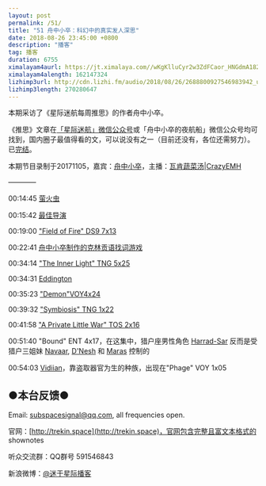 ```yaml
---
layout: post
permalink: /51/
title: "51 舟中小卒：科幻中的真实发人深思"
date: 2018-08-26 23:45:00 +0800
description: "播客"
tag: 播客 
duration: 6755
ximalayam4aurl: https://jt.ximalaya.com//wKgKlluCyr2w3ZdFCaor_HNGdmA182.mp3.m4a?channel=rss&amp;album_id=3135361&amp;track_id=108058015&amp;uid=6418191&amp;jt=https://audio.xmcdn.com/group46/M02/E2/B9/wKgKlluCyr2w3ZdFCaor_HNGdmA182.mp3
ximalayam4alength: 162147324
lizhimp3url: http://cdn.lizhi.fm/audio/2018/08/26/2688800927546983942_ud.mp3
lizhimp3length: 270280647
---   
```


本期采访了《星际迷航每周推思》的作者舟中小卒。

《推思》文章在[「星际迷航」微信公众号](https://mp.weixin.qq.com/mp/homepage?__biz=MzAxODY5MzgxMQ==&amp;hid=1&amp;sn=69c0ab77293614657c2eee049ac2b9a1&amp;devicetype=android-26&amp;version=26060739&amp;lang=en&amp;nettype=WIFI&amp;ascene=7&amp;session_us=gh_a403158627c7&amp;wx_header=1&amp;scene=1)或「舟中小卒的夜航船」微信公众号均可找到，国内圈子最值得看的文，可以说没有之一（目前还没有，各位还需努力）。已[完结](https://weibo.com/ttarticle/p/show?id=2309404264697653275543)。

本期节目录制于20171105，嘉宾：[舟中小卒](http://weibo.com/u/3044338061)，主播：[瓦肯蔬菜汤](http://weibo.com/u/5013547255)\|[CrazyEMH](mailto:emh@trekin.space)

————

00:14:45 [萤火虫](https://movie.douban.com/subject/1462550/)

00:15:42 [最佳导演](https://book.qidian.com/info/1839432)

00:19:00 [&quot;Field of Fire&quot; DS9 7x13](http://memory-alpha.wikia.com/wiki/Field_of_Fire_(episode))

00:22:41 [舟中小卒制作的克林贡语找词游戏](https://weibo.com/3044338061/FcyqDqAnV)

00:34:14 [&quot;The Inner Light&quot; TNG 5x25](http://memory-alpha.wikia.com/wiki/The_Inner_Light_(episode))

00:34:31 [Eddington](http://memory-alpha.wikia.com/wiki/Michael_Eddington)

00:35:23 [&quot;Demon&quot;](http://memory-alpha.wikia.com/wiki/Demon_(episode))[VOY](http://memory-alpha.wikia.com/wiki/Demon_(episode))[4x24](http://memory-alpha.wikia.com/wiki/Demon_(episode))

00:39:32 [&quot;Symbiosis&quot; TNG 1x22](http://memory-alpha.wikia.com/wiki/Symbiosis_(episode))

00:41:58 [&quot;A Private Little War&quot; TOS 2x16](http://memory-alpha.wikia.com/wiki/A_Private_Little_War_(episode))

00:51:40 &quot;Bound&quot; ENT 4x17，在这集中，猎户座男性角色 [Harrad-Sar](http://memory-alpha.wikia.com/wiki/Harrad-Sar) 反而是受猎户三姐妹 [Navaar](http://memory-alpha.wikia.com/wiki/Navaar), [D&#39;Nesh](http://memory-alpha.wikia.com/wiki/D%27Nesh) 和 [Maras](http://memory-alpha.wikia.com/wiki/Maras) 控制的

00:54:03 [Vidiian](http://memory-alpha.wikia.com/wiki/Vidiian)，靠盗取器官为生的种族，出现在&quot;Phage&quot; VOY 1x05

## ●本台反馈●

Email: [subspacesignal@qq.com](mailto:subspacesignal@qq.com), all frequencies open.

官网：[http://trekin.space](http://trekin.space)，官网包含完整且富文本格式的 shownotes

听众交流群：QQ群号 591546843

新浪微博：[@迷于星际播客](http://weibo.com/lostinst)
